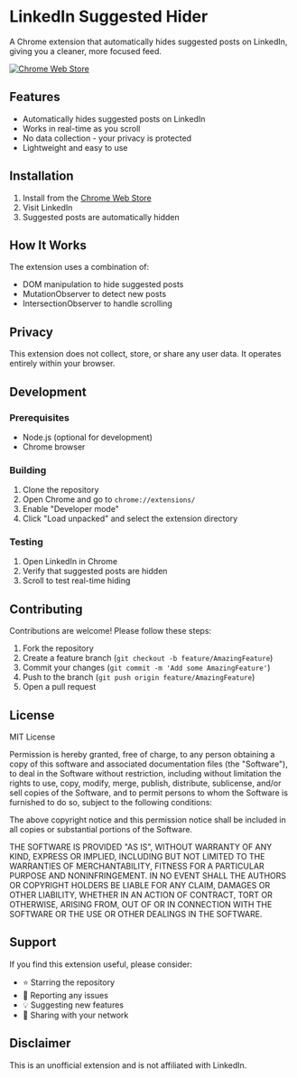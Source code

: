 # LinkedIn Suggested Hider

A Chrome extension that automatically hides suggested posts on LinkedIn, giving you a cleaner, more focused feed.

[![Chrome Web Store](https://img.shields.io/chrome-web-store/v/odaiamhbkfmboafjnlgceefhgdkjkcmp?label=Chrome%20Web%20Store)](https://chrome.google.com/webstore/detail/odaiamhbkfmboafjnlgceefhgdkjkcmp)

## Features
- Automatically hides suggested posts on LinkedIn
- Works in real-time as you scroll
- No data collection - your privacy is protected
- Lightweight and easy to use

## Installation
1. Install from the [Chrome Web Store](https://chrome.google.com/webstore/detail/odaiamhbkfmboafjnlgceefhgdkjkcmp)
2. Visit LinkedIn
3. Suggested posts are automatically hidden

## How It Works
The extension uses a combination of:
- DOM manipulation to hide suggested posts
- MutationObserver to detect new posts
- IntersectionObserver to handle scrolling

## Privacy
This extension does not collect, store, or share any user data. It operates entirely within your browser.

## Development
### Prerequisites
- Node.js (optional for development)
- Chrome browser

### Building
1. Clone the repository
2. Open Chrome and go to `chrome://extensions/`
3. Enable "Developer mode"
4. Click "Load unpacked" and select the extension directory

### Testing
1. Open LinkedIn in Chrome
2. Verify that suggested posts are hidden
3. Scroll to test real-time hiding

## Contributing
Contributions are welcome! Please follow these steps:
1. Fork the repository
2. Create a feature branch (`git checkout -b feature/AmazingFeature`)
3. Commit your changes (`git commit -m 'Add some AmazingFeature'`)
4. Push to the branch (`git push origin feature/AmazingFeature`)
5. Open a pull request

## License
MIT License

Permission is hereby granted, free of charge, to any person obtaining a copy
of this software and associated documentation files (the "Software"), to deal
in the Software without restriction, including without limitation the rights
to use, copy, modify, merge, publish, distribute, sublicense, and/or sell
copies of the Software, and to permit persons to whom the Software is
furnished to do so, subject to the following conditions:

The above copyright notice and this permission notice shall be included in all
copies or substantial portions of the Software.

THE SOFTWARE IS PROVIDED "AS IS", WITHOUT WARRANTY OF ANY KIND, EXPRESS OR
IMPLIED, INCLUDING BUT NOT LIMITED TO THE WARRANTIES OF MERCHANTABILITY,
FITNESS FOR A PARTICULAR PURPOSE AND NONINFRINGEMENT. IN NO EVENT SHALL THE
AUTHORS OR COPYRIGHT HOLDERS BE LIABLE FOR ANY CLAIM, DAMAGES OR OTHER
LIABILITY, WHETHER IN AN ACTION OF CONTRACT, TORT OR OTHERWISE, ARISING FROM,
OUT OF OR IN CONNECTION WITH THE SOFTWARE OR THE USE OR OTHER DEALINGS IN THE
SOFTWARE.

## Support
If you find this extension useful, please consider:
- ⭐ Starring the repository
- 🐛 Reporting any issues
- 💡 Suggesting new features
- 📣 Sharing with your network

## Disclaimer
This is an unofficial extension and is not affiliated with LinkedIn. 
